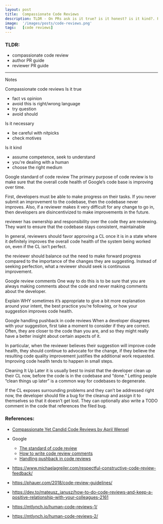 ```yaml
---
layout: post
title:  Compassionate Code Reviews
description: TLDR - On PRs ask is it true? is it honest? is it kind?. Provide as much context as possible
image:  '/images/posts/code-reviews.png'
tags:   [code reviews]
---
```

### TLDR: ###
- compassionate code review
- author PR guide
- reviewer PR guide
  
***
Notes

Compassionate code reviews
Is it true
 - fact vs opinion
 - avoid this is right/wrong language
 - try question
 - avoid should
  
Is it necessary
 - be careful with nitpicks
 - check motives

Is it kind
 - assume competence, seek to understand
 - you're dealing with a human
 - choose the right medium

Google standard of code review
The primary purpose of code review is to make sure that the overall code health of Google’s code base is improving over time.

First, developers must be able to make progress on their tasks. If you never submit an improvement to the codebase, then the codebase never improves. Also, if a reviewer makes it very difficult for any change to go in, then developers are disincentivized to make improvements in the future.

 reviewer has ownership and responsibility over the code they are reviewing. They want to ensure that the codebase stays consistent, maintainable

 In general, reviewers should favor approving a CL once it is in a state where it definitely improves the overall code health of the system being worked on, even if the CL isn’t perfect.

the reviewer should balance out the need to make forward progress compared to the importance of the changes they are suggesting. Instead of seeking perfection, what a reviewer should seek is continuous improvement.

Google review comments
One way to do this is to be sure that you are always making comments about the code and never making comments about the developer. 

Explain WHY
sometimes it’s appropriate to give a bit more explanation around your intent, the best practice you’re following, or how your suggestion improves code health.

Google handling pushback in code reviews
When a developer disagrees with your suggestion, first take a moment to consider if they are correct. Often, they are closer to the code than you are, and so they might really have a better insight about certain aspects of it.

In particular, when the reviewer believes their suggestion will improve code health, they should continue to advocate for the change, if they believe the resulting code quality improvement justifies the additional work requested. Improving code health tends to happen in small steps.

Cleaning It Up Later
it is usually best to insist that the developer clean up their CL now, before the code is in the codebase and “done.” Letting people “clean things up later” is a common way for codebases to degenerate.

 If the CL exposes surrounding problems and they can’t be addressed right now, the developer should file a bug for the cleanup and assign it to themselves so that it doesn’t get lost. They can optionally also write a TODO comment in the code that references the filed bug.

### References: ###
- [Compassionate Yet Candid Code Reviews by April Wensel](https://www.youtube.com/watch?v=Ea8EiIPZvh0)
- Google
    - [The standard of code review](https://google.github.io/eng-practices/review/reviewer/standard.html)
    - [How to write code review comments](https://google.github.io/eng-practices/review/reviewer/comments.html)
    - [Handling pushback in code reviews](https://google.github.io/eng-practices/review/reviewer/pushback.html) 
- https://www.michaelagreiler.com/respectful-constructive-code-review-feedback/
- https://phauer.com/2018/code-review-guidelines/
- https://dev.to/mateusz_janusz/how-to-do-code-reviews-and-keep-a-positive-relationship-with-your-colleagues-2161

- https://mtlynch.io/human-code-reviews-1/
- https://mtlynch.io/human-code-reviews-2/